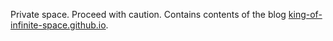 Private space. Proceed with caution.
Contains contents of the blog [king-of-infinite-space.github.io](king-of-infinite-space.github.io).
